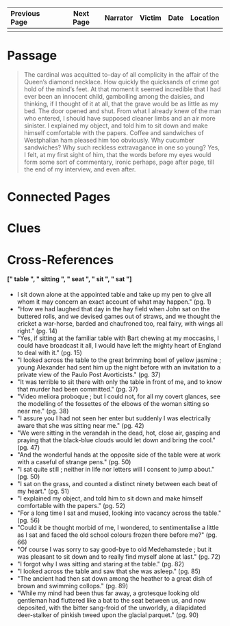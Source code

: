 | Previous Page | Next Page | Narrator | Victim | Date | Location |
|:--------------|:---------:|---------:|-------:|-----:|---------:|
|               |           |          |        |      |          |

# Passage
>The cardinal was acquitted to-day of all complicity in the affair of the Queen’s diamond necklace. How quickly the quicksands of crime got hold of the mind’s feet. At that moment it seemed incredible that I had ever been an innocent child, gambolling among the daisies, and thinking, if I thought of it at all, that the grave would be as little as my bed. The door opened and shut. From what I already knew of the man who entered, I should have supposed cleaner limbs and an air more sinister. I explained my object, and told him to sit down and make himself comfortable with the papers. Coffee and sandwiches of Westphalian ham pleased him too obviously. Why cucumber sandwiches? Why such reckless extravagance in one so young? Yes, I felt, at my first sight of him, that the words before my eyes would form some sort of commentary, ironic perhaps, page after page, till the end of my interview, and even after.
# Connected Pages
# Clues
# Cross-References
#### [" table ", " sitting ", " seat ", " sit ", " sat "]
* I sit down alone at the appointed table and take up my pen to give all whom it may concern an exact account of what may happen." (pg. 1)
* "How we had laughed that day in the hay field when John sat on the buttered rolls, and we devised games out of straws, and we thought the cricket a war-horse, barded and chaufroned too, real fairy, with wings all right." (pg. 14)
* "Yes, if sitting at the familiar table with Bart chewing at my moccasins, I could have broadcast it all, I would have left the mighty heart of England to deal with it." (pg. 15)
* "I looked across the table to the great brimming bowl of yellow jasmine ; young Alexander had sent him up the night before with an invitation to a private view of the Paulo Post Avorticists." (pg. 37)
* "It was terrible to sit there with only the table in front of me, and to know that murder had been committed." (pg. 37)
* "Video meliora proboque ; but I could not, for all my covert glances, see the modelling of the fossettes of the elbows of the woman sitting so near me." (pg. 38)
* "I assure you I had not seen her enter but suddenly I was electrically aware that she was sitting near me." (pg. 42)
* "We were sitting in the verandah in the dead, hot, close air, gasping and praying that the black-blue clouds would let down and bring the cool." (pg. 47)
* "And the wonderful hands at the opposite side of the table were at work with a caseful of strange pens." (pg. 50)
* "I sat quite still ; neither in life nor letters will I consent to jump about." (pg. 50)
* "I sat on the grass, and counted a distinct ninety between each beat of my heart." (pg. 51)
* "I explained my object, and told him to sit down and make himself comfortable with the papers." (pg. 52)
* "For a long time I sat and mused, looking into vacancy across the table." (pg. 56)
* "Could it be thought morbid of me, I wondered, to sentimentalise a little as I sat and faced the old school colours frozen there before me?" (pg. 66)
* "Of course I was sorry to say good-bye to old Medehamstede ; but it was pleasant to sit down and to really find myself alone at last." (pg. 72)
* "I forgot why I was sitting and staring at the table." (pg. 82)
* "I looked across the table and saw that she was asleep." (pg. 85)
* "The ancient had then sat down among the heather to a great dish of brown and swimming collops." (pg. 89)
* "While my mind had been thus far away, a grotesque looking old gentleman had fluttered like a bat to the seat between us, and now deposited, with the bitter sang-froid of the unworldly, a dilapidated deer-stalker of pinkish tweed upon the glacial parquet." (pg. 90)
